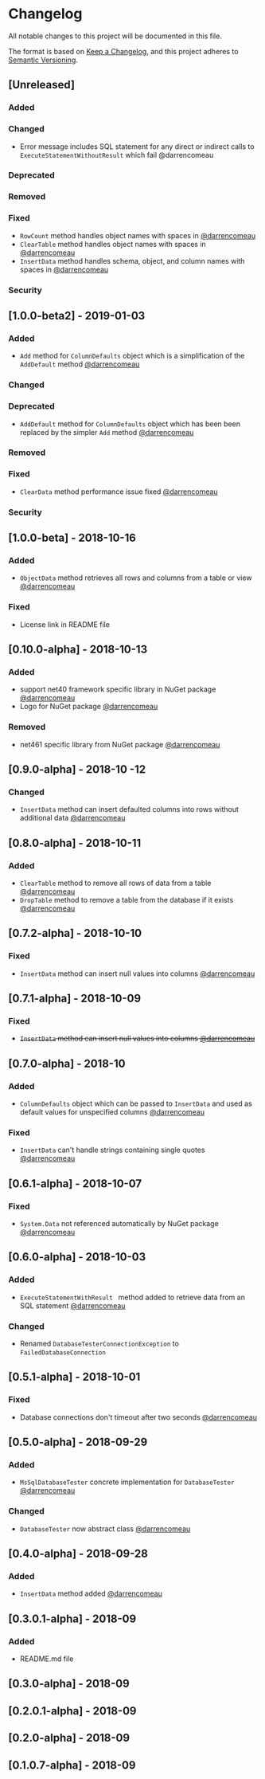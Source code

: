 # Changelog
All notable changes to this project will be documented in this file.

The format is based on [Keep a Changelog](https://keepachangelog.com/en/1.0.0/),
and this project adheres to [Semantic Versioning](https://semver.org/spec/v2.0.0.html).

## [Unreleased]
### Added
### Changed
 - Error message includes SQL statement for any direct or indirect calls to `ExecuteStatementWithoutResult` which fail @darrencomeau
### Deprecated
### Removed
### Fixed
 - `RowCount` method handles object names with spaces in [@darrencomeau](https://github.com/VulcanAnalytics/DBTester/issues/49)
 - `ClearTable` method handles object names with spaces in [@darrencomeau](https://github.com/VulcanAnalytics/DBTester/issues/51)
 - `InsertData` method handles schema, object, and column names with spaces in [@darrencomeau](https://github.com/VulcanAnalytics/DBTester/issues/53)
### Security

## [1.0.0-beta2] - 2019-01-03
### Added
- `Add` method for `ColumnDefaults` object which is a simplification of the `AddDefault` method [@darrencomeau](https://github.com/VulcanAnalytics/DBTester/issues/47)
### Changed
### Deprecated
- `AddDefault` method for `ColumnDefaults` object which has been been replaced by the simpler `Add` method [@darrencomeau](https://github.com/VulcanAnalytics/DBTester/issues/47)
### Removed
### Fixed
- `ClearData` method performance issue fixed [@darrencomeau](https://github.com/VulcanAnalytics/DBTester/issues/46)
### Security

## [1.0.0-beta] - 2018-10-16

### Added
- `ObjectData` method retrieves all rows and columns from a table or view [@darrencomeau](https://github.com/VulcanAnalytics/DBTester/issues/16)
### Fixed
- License link in README file

## [0.10.0-alpha] - 2018-10-13

### Added
- support net40 framework specific library in NuGet package [@darrencomeau](https://github.com/VulcanAnalytics/DBTester/issues/13)
- Logo for NuGet package [@darrencomeau](https://github.com/VulcanAnalytics/DBTester/issues/27)

### Removed
- net461 specific library from NuGet package [@darrencomeau](https://github.com/VulcanAnalytics/DBTester/issues/13)

## [0.9.0-alpha] - 2018-10 -12

### Changed
- `InsertData` method can insert defaulted columns into rows without additional data [@darrencomeau](https://github.com/VulcanAnalytics/DBTester/issues/20)

## [0.8.0-alpha] - 2018-10-11

### Added
- `ClearTable` method to remove all rows of data from a table [@darrencomeau](https://github.com/VulcanAnalytics/DBTester/issues/22)
- `DropTable` method to remove a table from the database if it exists [@darrencomeau](https://github.com/VulcanAnalytics/DBTester/issues/15)

## [0.7.2-alpha] - 2018-10-10

### Fixed
- `InsertData` method can insert null values into columns [@darrencomeau](https://github.com/VulcanAnalytics/DBTester/issues/19)

## [0.7.1-alpha] - 2018-10-09

### Fixed
- ~~`InsertData` method can insert null values into columns [@darrencomeau](https://github.com/VulcanAnalytics/DBTester/issues/19)~~

## [0.7.0-alpha] - 2018-10

### Added
- `ColumnDefaults` object which can be passed to `InsertData` and used as default values for unspecified columns [@darrencomeau](https://github.com/VulcanAnalytics/DBTester/issues/10)

### Fixed
- `InsertData` can't handle strings containing single quotes [@darrencomeau](https://github.com/VulcanAnalytics/DBTester/issues/17)

## [0.6.1-alpha] - 2018-10-07

### Fixed
- `System.Data` not referenced automatically by NuGet package [@darrencomeau](https://github.com/VulcanAnalytics/DBTester/issues/9)

## [0.6.0-alpha] - 2018-10-03

### Added
- `ExecuteStatementWithResult ` method added to retrieve data from an SQL statement [@darrencomeau](https://github.com/VulcanAnalytics/DBTester/issues/7)

### Changed
- Renamed `DatabaseTesterConnectionException` to `FailedDatabaseConnection`

## [0.5.1-alpha] - 2018-10-01

### Fixed
- Database connections don't timeout after two seconds [@darrencomeau](https://github.com/VulcanAnalytics/DBTester/issues/5)

## [0.5.0-alpha] - 2018-09-29

### Added
- `MsSqlDatabaseTester` concrete implementation for `DatabaseTester`  [@darrencomeau](https://github.com/VulcanAnalytics/DBTester/pull/3)

### Changed
- `DatabaseTester` now abstract class  [@darrencomeau](https://github.com/VulcanAnalytics/DBTester/pull/3)

## [0.4.0-alpha] - 2018-09-28

### Added
- `InsertData` method added  [@darrencomeau](https://github.com/VulcanAnalytics/DBTester/pull/2)

## [0.3.0.1-alpha] - 2018-09

### Added
- README.md file

## [0.3.0-alpha] - 2018-09

## [0.2.0.1-alpha] - 2018-09

## [0.2.0-alpha] - 2018-09

## [0.1.0.7-alpha] - 2018-09
